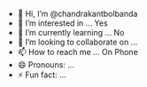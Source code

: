 - 👋 Hi, I’m @chandrakantbolbanda
- 👀 I’m interested in ... Yes
- 🌱 I’m currently learning ... No
- 💞️ I’m looking to collaborate on ... 
- 📫 How to reach me ... On Phone
- 😄 Pronouns: ...
- ⚡ Fun fact: ...

<!---
chandrakantbolbanda/chandrakantbolbanda is a ✨ special ✨ repository because its `README.md` (this file) appears on your GitHub profile.
You can click the Preview link to take a look at your changes.
--->
